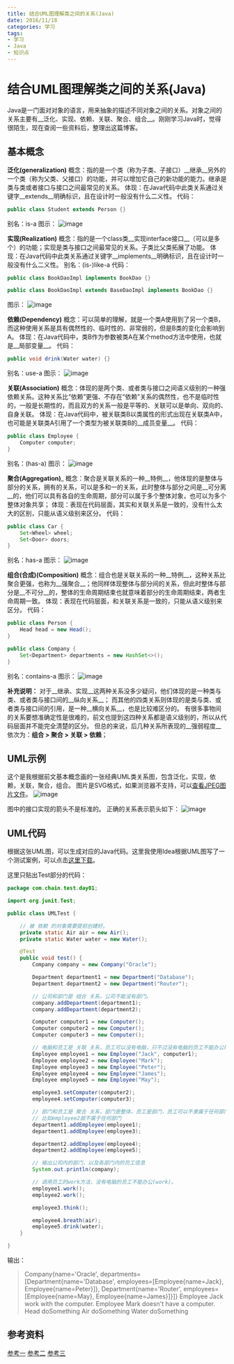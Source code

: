 ```yaml
---
title: 结合UML图理解类之间的关系(Java)
date: 2016/11/18
categories: 学习
tags:
- 学习
- Java
- 知识点
---
```


结合UML图理解类之间的关系(Java)
=========================
Java是一门面对对象的语言，用来抽象的描述不同对象之间的关系。对象之间的关系主要有__泛化、实现、依赖、关联、聚合、组合__。刚刚学习Java时，觉得很陌生，现在查阅一些资料后，整理出这篇博客。

## 基本概念

__泛化(generalization)__
概念：指的是一个类（称为子类、子接口）__继承__另外的一个类（称为父类、父接口）的功能，并可以增加它自己的新功能的能力。继承是类与类或者接口与接口之间最常见的关系。
体现：在Java代码中此类关系通过关键字__extends__明确标识，且在设计时一般没有什么二义性。
代码：
```java
public class Student extends Person {}
```
别名：is-a
图示：
![image](/uploads/understant-classes-relationship-with-uml/Generalization.png)

__实现(Realization)__
概念：指的是一个class类__实现interface接口__（可以是多个）的功能；实现是类与接口之间最常见的关系。子类比父类拓展了功能。
体现：在Java代码中此类关系通过关键字__implements__明确标识，且在设计时一般没有什么二义性。
别名：(is-)like-a
代码：
```java
public class BookDaoImpl implements BookDao {}

public class BookDaoImpl extends BaseDaoImpl implements BookDao {}
```
图示：
![image](/uploads/understant-classes-relationship-with-uml/Realization.png)

__依赖(Dependency)__
概念：可以简单的理解，就是一个类A使用到了另一个类B，而这种使用关系是具有偶然性的、临时性的、非常弱的，但是B类的变化会影响到A。
体现：在Java代码中，类B作为参数被类A在某个method方法中使用，也就是__局部变量__。
代码：
```java
public void drink(Water water) {}
```
别名：use-a
图示：
![image](/uploads/understant-classes-relationship-with-uml/Dependency.png)

__关联(Association)__
概念：体现的是两个类、或者类与接口之间语义级别的一种强依赖关系。这种关系比“依赖”更强、不存在“依赖”关系的偶然性，也不是临时性的，一般是长期性的，而且双方的关系一般是平等的、关联可以是单向、双向的、自身关联。
体现：在Java代码中，被关联类B以类属性的形式出现在关联类A中，也可能是关联类A引用了一个类型为被关联类B的__成员变量__。
代码：
```java
public class Employee {
    Computer computer;
}
```
别名：(has-a)
图示：
![image](/uploads/understant-classes-relationship-with-uml/Association.png)

__聚合(Aggregation)___
概念：聚合是关联关系的一种__特例__，他体现的是整体与部分的关系，拥有的关系，可以是多和一的关系，此时整体与部分之间是__可分离__的，他们可以具有各自的生命周期，部分可以属于多个整体对象，也可以为多个整体对象共享；
体现：表现在代码层面，其实和关联关系是一致的，没有什么太大的区别，只能从语义级别来区分。
代码：
```java
public class Car {
    Set<Wheel> wheel;
    Set<Door> doors;
}
```
别名：has-a
图示：
![image](/uploads/understant-classes-relationship-with-uml/Aggregation.png)


__组合(合成)(Composition)__
概念：组合也是关联关系的一种__特例__，这种关系比聚合更强，也称为__强聚合__；他同样体现整体与部分间的关系，但此时整体与部分是__不可分__的，整体的生命周期结束也就意味着部分的生命周期结束，两者生命周期一致。
体现：表现在代码层面，和关联关系是一致的，只能从语义级别来区分。
代码：
```java
public class Person {
    Head head = new Head();
}

public class Company {
    Set<Department> departments = new HashSet<>();
}
```
别名：contains-a
图示：
![image](/uploads/understant-classes-relationship-with-uml/Composition.png)

__补充说明：__
对于__继承、实现__这两种关系没多少疑问，他们体现的是一种类与类、或者类与接口间的__纵向关系__；
而其他的四类关系则体现的是类与类、或者类与接口间的引用，是一种__横向关系__，也是比较难区分的。
有很多事物间的关系要想准确定性是很难的，前文也提到这四种关系都是语义级别的，所以从代码层面并不能完全清楚的区分。
但总的来说，后几种关系所表现的__强弱程度__依次为：____组合 > 聚合 > 关联 > 依赖____；

## UML示例
这个是我根据前文基本概念画的一张经典UML类关系图，包含泛化，实现，依赖，关联，聚合，组合。
图片是SVG格式，如果浏览器不支持，可以[查看JPEG图片文件](/uploads/understant-classes-relationship-with-uml/Main.jpg)。
![image](/uploads/understant-classes-relationship-with-uml/Main.svg)

图中的接口实现的箭头不是标准的。
正确的关系表示箭头如下：
![image](/uploads/understant-classes-relationship-with-uml/Classes.jpg)

## UML代码
根据这张UML图，可以生成对应的Java代码。这里我使用Idea根据UML图写了一个测试案例，可以点击[这里下载](/uploads/understant-classes-relationship-with-uml/Test.rar)。

这里只贴出Test部分的代码：
```java
package com.chain.test.day01;

import org.junit.Test;

public class UMLTest {

    // 被 依赖 的对象需要提前创建好。
    private static Air air = new Air();
    private static Water water = new Water();

    @Test
    public void test() {
        Company company = new Company("Oracle");

        Department department1 = new Department("Database");
        Department department2 = new Department("Router");

        // 公司和部门是 组合 关系，公司不能没有部门。
        company.addDepartment(department1);
        company.addDepartment(department2);

        Computer computer1 = new Computer();
        Computer computer2 = new Computer();
        Computer computer3 = new Computer();

        // 电脑和员工是 关联 关系，员工可以没有电脑，只不过没有电脑的员工不能办公(work)。
        Employee employee1 = new Employee("Jack", computer1);
        Employee employee2 = new Employee("Mark");
        Employee employee3 = new Employee("Peter");
        Employee employee4 = new Employee("James");
        Employee employee5 = new Employee("May");

        employee3.setComputer(computer2);
        employee4.setComputer(computer3);

        // 部门和员工是 聚合 关系，部门是整体，员工是部门，员工可以不隶属于任何部门内。
        // 比如employee2就不属于任何部门
        department1.addEmployee(employee1);
        department1.addEmployee(employee3);

        department2.addEmployee(employee4);
        department2.addEmployee(employee5);

        // 输出公司内的部门，以及各部门内的员工信息
        System.out.println(company);

        // 调用员工的work方法，没有电脑的员工不能办公(work)。
        employee1.work();
        employee2.work();

        employee3.think();

        employee4.breath(air);
        employee5.drink(water);
    }

}
```

输出：
> Company{name='Oracle', departments=[Department{name='Database', employees=[Employee{name=Jack}, Employee{name=Peter}]}, Department{name='Router', employees=[Employee{name=May}, Employee{name=James}]}]}
> Employee Jack work with the computer.
> Employee Mark doesn't have a computer.
> Head doSomething
> Air doSomething
> Water doSomething

## 参考资料
[参考一](http://blog.csdn.net/kevin_darkelf/article/details/11371353)
[参考二](http://www.it165.net/pro/html/201604/65753.html)
[参考三](http://www.cnblogs.com/SceneryHao/p/5355915.html)
